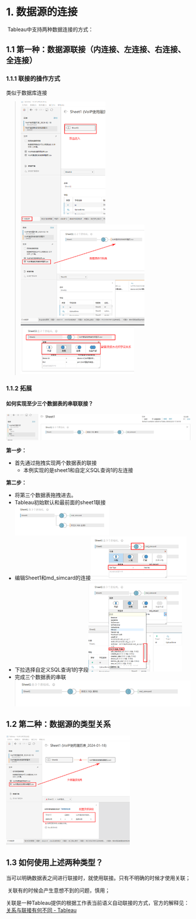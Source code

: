 # 1. 数据源的连接

​	Tableau中支持两种数据连接的方式：

## 1.1 **第一种**：数据源联接（内连接、左连接、右连接、全连接）

### 1.1.1 联接的操作方式

类似于数据库连接

> <img src="../../../6.图片/image-20240219131137225.png" alt="image-20240219131137225" style="zoom: 33%;" />
>
> <img src="../../../6.图片/image-20240219131223363.png" alt="image-20240219131223363" style="zoom:33%;" />
>
> <img src="../../../6.图片/image-20240219131319943.png" alt="image-20240219131319943" style="zoom:33%;" />

### 1.1.2 拓展

#### 如何实现至少三个数据表的串联联接？

![image-20240223100636487](../../../6.图片/image-20240223100636487.png)

**第一步：**

- 首先通过拖拽实现两个数据表的联接
  - 本例实现的是sheet1和自定义SQL查询1的左连接

**第二步：**

- 将第三个数据表拖拽进去。
- Tableau初始默认和最前面的sheet1联接<img src="../../../6.图片/image-20240223101106276.png" alt="image-20240223101106276" style="zoom:33%;" />
- 编辑Sheet1和md_simcard的连接<img src="../../../6.图片/image-20240223101342688.png" alt="image-20240223101342688" style="zoom:33%;" />
- 下拉选择自定义SQL查询1的字段<img src="../../../6.图片/image-20240223101422551.png" alt="image-20240223101422551" style="zoom:33%;" />	
- 完成三个数据表的串联![image-20240223101454244](../../../6.图片/image-20240223101454244.png)

## 1.2 **第二种**：数据源的类型关系

<img src="../../../6.图片/image-20240219131447264.png" alt="image-20240219131447264" style="zoom:33%;" />

## 1.3 如何使用上述两种类型？

​	当可以明确数据表之间进行联接时，就使用联接。只有不明确的时候才使用关联；

​	关联有的时候会产生意想不到的问题，慎用；

​	关联是一种Tableau提供的根据工作表当前语义自动联接的方式，官方的解释见：[关系与联接有何不同 - Tableau](https://help.tableau.com/current/pro/desktop/zh-cn/datasource_relationships_learnmorepage.htm?source=productlink)